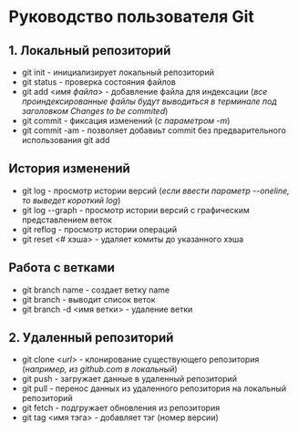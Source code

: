 # Руководство пользователя Git

## 1. Локальный репозиторий
* git init - инициализирует локальный репозиторий
* git status - проверка состояния файлов
* git add <*имя файла*> - добавление файла для индексации (*все проиндексированные файлы будут выводиться в терминале под заголовком Changes to be commited*)
* git commit - фиксация изменений (*с параметром -m*) 
* git commit -am - позволяет добавиьт commit без предварительного использования git add
## История изменений
* git log - просмотр истории версий (*если ввести параметр --oneline, то выведет короткий log*)
* git log --graph - просмотр истории версий с графическим представлением веток
* git reflog - просмотр истории операций
* git reset <# хэша> - удаляет комиты до указанного хэша
## Работа с ветками
* git branch name - создает ветку name
* git branch - выводит список веток
* git branch -d  <имя ветки> - удаление ветки

## 2. Удаленный репозиторий
* git clone <*url*> - клонирование существующего репозитория (*например, из github.com в локальный*)
* git push - загружает данные в удаленный репозиторий
* git pull - перенос данных из удаленного репозитория на локальный репозиторий
* git fetch - подгружает обновления из репозитория
* git tag <имя тэга> - добавляет тэг (номер версии)